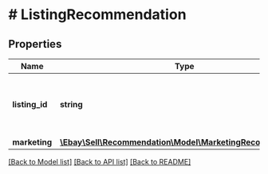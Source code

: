 # # ListingRecommendation

## Properties

Name | Type | Description | Notes
------------ | ------------- | ------------- | -------------
**listing_id** | **string** | An ID that identifies the active listing associated with the eBay recommendations. | [optional]
**marketing** | [**\Ebay\Sell\Recommendation\Model\MarketingRecommendation**](MarketingRecommendation.md) |  | [optional]

[[Back to Model list]](../../README.md#models) [[Back to API list]](../../README.md#endpoints) [[Back to README]](../../README.md)
